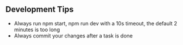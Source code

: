 ## Development Tips

- Always run npm start, npm run dev with a 10s timeout, the default 2 minutes is too long
- Always commit your changes after a task is done